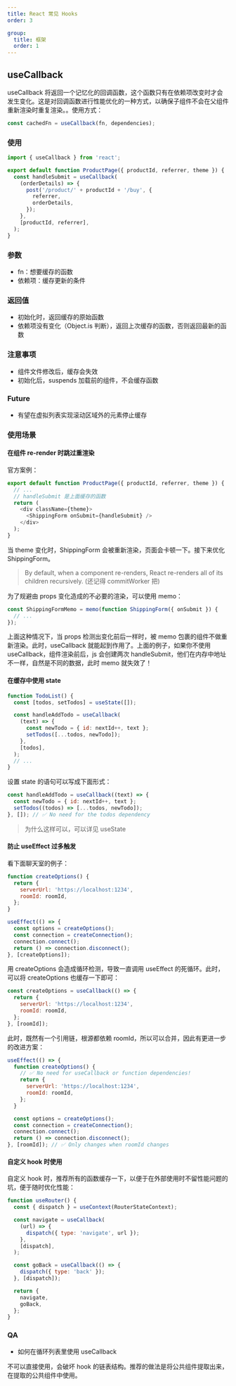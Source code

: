 ```yaml
---
title: React 常见 Hooks
order: 3

group:
  title: 框架
  order: 1
---
```


## useCallback

useCallback 将返回一个记忆化的回调函数，这个函数只有在依赖项改变时才会发生变化。这是对回调函数进行性能优化的一种方式，以确保子组件不会在父组件重新渲染时重复渲染。。使用方式：

```js
const cachedFn = useCallback(fn, dependencies);
```

### 使用

```js
import { useCallback } from 'react';

export default function ProductPage({ productId, referrer, theme }) {
  const handleSubmit = useCallback(
    (orderDetails) => {
      post('/product/' + productId + '/buy', {
        referrer,
        orderDetails,
      });
    },
    [productId, referrer],
  );
}
```

### 参数

- fn：想要缓存的函数
- 依赖项：缓存更新的条件

### 返回值

- 初始化时，返回缓存的原始函数
- 依赖项没有变化（Object.is 判断），返回上次缓存的函数，否则返回最新的函数

### 注意事项

- 组件文件修改后，缓存会失效
- 初始化后，suspends 加载前的组件，不会缓存函数

### Future

- 有望在虚拟列表实现滚动区域外的元素停止缓存

### 使用场景

#### 在组件 re-render 时跳过重渲染

官方案例：

```js
export default function ProductPage({ productId, referrer, theme }) {
  // ...
  // handleSubmit 是上面缓存的函数
  return (
    <div className={theme}>
      <ShippingForm onSubmit={handleSubmit} />
    </div>
  );
}
```

当 theme 变化时，ShippingForm 会被重新渲染，页面会卡顿一下。接下来优化 ShippingForm。

> By default, when a component re-renders, React re-renders all of its children recursively. (还记得 commitWorker 把)

为了规避由 props 变化造成的不必要的渲染，可以使用 memo：

```js
const ShippingFormMemo = memo(function ShippingForm({ onSubmit }) {
  // ...
});
```

上面这种情况下，当 props 检测出变化前后一样时，被 memo 包裹的组件不做重新渲染。此时，useCallback 就能起到作用了。上面的例子，如果你不使用 useCallback，组件渲染前后，js 会创建两次 handleSubmit，他们在内存中地址不一样，自然是不同的数据，此时 memo 就失效了！

#### 在缓存中使用 state

```js
function TodoList() {
  const [todos, setTodos] = useState([]);

  const handleAddTodo = useCallback(
    (text) => {
      const newTodo = { id: nextId++, text };
      setTodos([...todos, newTodo]);
    },
    [todos],
  );
  // ...
}
```

设置 state 的语句可以写成下面形式：

```js
const handleAddTodo = useCallback((text) => {
  const newTodo = { id: nextId++, text };
  setTodos((todos) => [...todos, newTodo]);
}, []); // ✅ No need for the todos dependency
```

> 为什么这样可以，可以详见 useState

#### 防止 useEffect 过多触发

看下面聊天室的例子：

```js
function createOptions() {
  return {
    serverUrl: 'https://localhost:1234',
    roomId: roomId,
  };
}

useEffect(() => {
  const options = createOptions();
  const connection = createConnection();
  connection.connect();
  return () => connection.disconnect();
}, [createOptions]);
```

用 createOptions 会造成循环检测，导致一直调用 useEffect 的死循环。此时，可以将 createOptions 也缓存一下即可：

```js
const createOptions = useCallback(() => {
  return {
    serverUrl: 'https://localhost:1234',
    roomId: roomId,
  };
}, [roomId]);
```

此时，既然有一个引用链，根源都依赖 roomId，所以可以合并，因此有更进一步的改进方案：

```js
useEffect(() => {
  function createOptions() {
    // ✅ No need for useCallback or function dependencies!
    return {
      serverUrl: 'https://localhost:1234',
      roomId: roomId,
    };
  }

  const options = createOptions();
  const connection = createConnection();
  connection.connect();
  return () => connection.disconnect();
}, [roomId]); // ✅ Only changes when roomId changes
```

#### 自定义 hook 时使用

自定义 hook 时，推荐所有的函数缓存一下，以便于在外部使用时不留性能问题的坑，便于随时优化性能：

```js
function useRouter() {
  const { dispatch } = useContext(RouterStateContext);

  const navigate = useCallback(
    (url) => {
      dispatch({ type: 'navigate', url });
    },
    [dispatch],
  );

  const goBack = useCallback(() => {
    dispatch({ type: 'back' });
  }, [dispatch]);

  return {
    navigate,
    goBack,
  };
}
```

### QA

- 如何在循环列表里使用 useCallback

不可以直接使用，会破坏 hook 的链表结构。推荐的做法是将公共组件提取出来，在提取的公共组件中使用。
